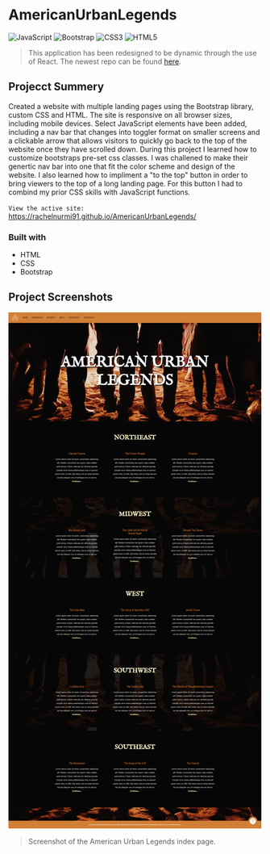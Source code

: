 # AmericanUrbanLegends
![JavaScript](https://img.shields.io/badge/javascript-%23323330.svg?style=for-the-badge&logo=javascript&logoColor=%23F7DF1E)
![Bootstrap](https://img.shields.io/badge/bootstrap-%238511FA.svg?style=for-the-badge&logo=bootstrap&logoColor=white)
![CSS3](https://img.shields.io/badge/css3-%231572B6.svg?style=for-the-badge&logo=css3&logoColor=white)
![HTML5](https://img.shields.io/badge/html5-%23E34F26.svg?style=for-the-badge&logo=html5&logoColor=white)

> This application has been redesigned to be dynamic through the use of React. The newest repo can be found [here](https://github.com/RachelNurmi91/American-Urban-Legends).

## Projecct Summery
Created a website with multiple landing pages using the Bootstrap library, custom CSS and HTML. The site is responsive on all browser sizes, including mobile devices. Select JavaScript elements have been added, including a nav bar that changes into toggler format on smaller screens and a clickable arrow that allows visitors to quickly go back to the top of the website once they have scrolled down. During this project I learned how to customize bootstraps pre-set css classes. I was challened to make their genertic nav bar into one that fit the color scheme and design of the website. I also learned how to impliment a "to the top" button in order to bring viewers to the top of a long landing page. For this button I had to combind my prior CSS skills with JavaScript functions.

`View the active site:` https://rachelnurmi91.github.io/AmericanUrbanLegends/

### Built with
- HTML
- CSS
- Bootstrap

## Project Screenshots
![GitHub Logo](/images/Screen-AmericanUrban.png)
> Screenshot of the American Urban Legends index page.
